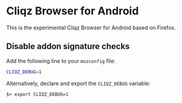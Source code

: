# Cliqz Browser for Android

This is the experimental Cliqz Browser for Android based on Firefox.

## Disable addon signature checks

Add the following line to your `mozconfig` file:

```bash
CLIQZ_DEBUG=1
```

Alternatively, declare and export the `CLIQZ_DEBUG` variable:

```
$> export CLIQZ_DEBUG=1
```
